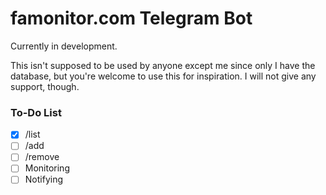 # famonitor.com Telegram Bot
Currently in development. 

This isn't supposed to be used by anyone except me since only I have the database, 
but you're welcome to use this for inspiration. I will not give any support, though.

### To-Do List

- [x] /list
- [ ] /add
- [ ] /remove
- [ ] Monitoring
- [ ] Notifying